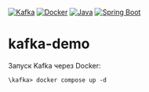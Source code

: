 [![Kafka](https://img.shields.io/badge/Kafka-000000??style=for-the-badge&logo=apachekafka)](https://kafka.apache.org/)
[![Docker](https://img.shields.io/badge/Docker-0E2B62??style=for-the-badge&logo=Docker&logoColor=FFFFFF)](https://www.docker.com/)
[![Java](https://img.shields.io/badge/Java-E43222??style=for-the-badge&logo=Java&logoColor=FFFFFF)](https://github.com/sproshchaev/java-top-basic/)
[![Spring Boot](https://img.shields.io/badge/Spring_Boot-FFFFFF??style=for-the-badge&logo=Spring)](https://spring.io/projects/spring-boot/)

# kafka-demo

Запуск Kafka через Docker: 
```
\kafka> docker compose up -d
```
